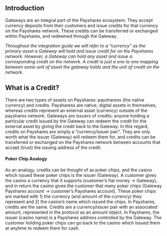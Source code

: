 ## Introduction
Gateways are an integral part of the Payshares ecosystem. They accept currency deposits from their customers and issue credits for that currency on the Payshares network. These credits can be transferred or exchanged within Payshares, and redeemed through the Gateway.

*Throughout the integration guide we will refer to a “currency” as the primary asset a Gateway will hold and issue credit for on the Payshares network. However, a Gateway can hold any asset and issue a corresponding credit on the network. A credit is just a one to one mapping between some unit of asset the gateway holds and the unit of credit on the network.*

## What is a Credit?
There are two types of assets on Payshares: paysharess (the native currency) and credits. Paysharess are native, digital assets in themselves, whereas credits represent an external asset (currency) outside of the payshares network. Gateways are issuers of credits; anyone holding a particular credit issued by the Gateway can redeem the credit for the external asset by giving the credit back to the Gateway. In this regard, credits on Payshares are simply a “currency/issuer pair”. They are only worth what the issuer (Gateway) will redeem them for, and credits can be transferred or exchanged on the Payshares network between accounts that accept (trust) the issuing address of the credit. 

#### Poker Chip Analogy
As an analogy, credits can be thought of as poker chips, and the casino which issued these poker chips is the issuer (Gateway). A customer gives the casino a currency that it supports (customer’s fiat money -> Gateway), and in return the casino gives the customer that many poker chips (Gateway Payshares account -> customer’s Payshares account). These poker chips are marked with 1) the currency (and amount of the currency) they represent and 2) the casino’s name which issued the chips. In Payshares, credits are the same. Credits are a currency/issuer pair with an associated amount, represented in the protocol as an amount object. In Payshares, the issuer (casino name) is a Payshares address controlled by the Gateway. The customer holding poker chips can go back to the casino which issued them at anytime to redeem them for cash.
